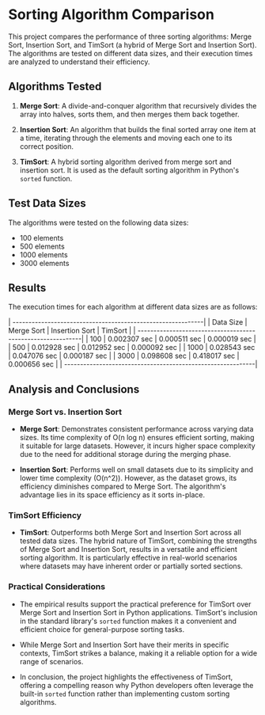 # Sorting Algorithm Comparison

This project compares the performance of three sorting algorithms: Merge Sort, Insertion Sort, and TimSort (a hybrid of Merge Sort and Insertion Sort). The algorithms are tested on different data sizes, and their execution times are analyzed to understand their efficiency.

## Algorithms Tested

1. **Merge Sort**: A divide-and-conquer algorithm that recursively divides the array into halves, sorts them, and then merges them back together.

2. **Insertion Sort**: An algorithm that builds the final sorted array one item at a time, iterating through the elements and moving each one to its correct position.

3. **TimSort**: A hybrid sorting algorithm derived from merge sort and insertion sort. It is used as the default sorting algorithm in Python's `sorted` function.

## Test Data Sizes

The algorithms were tested on the following data sizes:

- 100 elements
- 500 elements
- 1000 elements
- 3000 elements

## Results

The execution times for each algorithm at different data sizes are as follows:

| ------------------------------------------------------------|
| Data Size    | Merge Sort   | Insertion Sort | TimSort      |
| ------------------------------------------------------------|
| 100          | 0.002307 sec | 0.000511 sec   | 0.000019 sec |
| 500          | 0.012928 sec | 0.012952 sec   | 0.000092 sec |
| 1000         | 0.028543 sec | 0.047076 sec   | 0.000187 sec |
| 3000         | 0.098608 sec | 0.418017 sec   | 0.000656 sec |
| ------------------------------------------------------------|

## Analysis and Conclusions

### Merge Sort vs. Insertion Sort

- **Merge Sort**: Demonstrates consistent performance across varying data sizes. Its time complexity of O(n log n) ensures efficient sorting, making it suitable for large datasets. However, it incurs higher space complexity due to the need for additional storage during the merging phase.

- **Insertion Sort**: Performs well on small datasets due to its simplicity and lower time complexity (O(n^2)). However, as the dataset grows, its efficiency diminishes compared to Merge Sort. The algorithm's advantage lies in its space efficiency as it sorts in-place.

### TimSort Efficiency

- **TimSort**: Outperforms both Merge Sort and Insertion Sort across all tested data sizes. The hybrid nature of TimSort, combining the strengths of Merge Sort and Insertion Sort, results in a versatile and efficient sorting algorithm. It is particularly effective in real-world scenarios where datasets may have inherent order or partially sorted sections.

### Practical Considerations

- The empirical results support the practical preference for TimSort over Merge Sort and Insertion Sort in Python applications. TimSort's inclusion in the standard library's `sorted` function makes it a convenient and efficient choice for general-purpose sorting tasks.

- While Merge Sort and Insertion Sort have their merits in specific contexts, TimSort strikes a balance, making it a reliable option for a wide range of scenarios.


- In conclusion, the project highlights the effectiveness of TimSort, offering a compelling reason why Python developers often leverage the built-in `sorted` function rather than implementing custom sorting algorithms.
